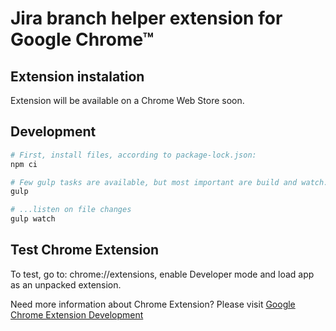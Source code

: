 # Jira branch helper extension for Google Chrome™

## Extension instalation
Extension will be available on a Chrome Web Store soon.

## Development
```sh
# First, install files, according to package-lock.json:
npm ci

# Few gulp tasks are available, but most important are build and watch. `Build` is a default one.
gulp

# ...listen on file changes
gulp watch
```

## Test Chrome Extension
To test, go to: chrome://extensions, enable Developer mode and load app as an unpacked extension.

Need more information about Chrome Extension? Please visit [Google Chrome Extension Development](http://developer.chrome.com/extensions/devguide.html)
